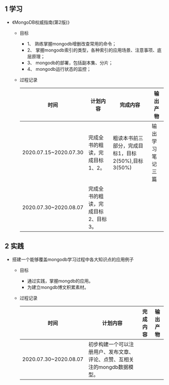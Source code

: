## 1 学习  
- 《MongoDB权威指南(第2版)》    
    + 目标    
        * 1、 熟练掌握mongodb增删改查常用的命令；
        * 2、 掌握mongodb索引的类型，各种索引的应用场景、注意事项、底层原理；
        * 3、 mongodb的部署，包括副本集、分片；
        * 4、 mongodb运行状态的监控；
    + 过程记录  
        
        | 时间 | 计划内容 | 完成内容 | 输出产物 |
        | ---- | --------| ------- | ------- |
        | 2020.07.15~2020.07.30 | 完成全书的粗读，完成目标1、2。 | 粗读本书前三部分，完成目标1，目标2(50%),目标3(50%) | 输出学习笔记三篇 |
        | 2020.07.30~2020.08.07 | 完成全书的粗读，完成目标2、目标3。 | 

## 2 实践 
- 搭建一个能够覆盖mongodb学习过程中各大知识点的应用例子
    + 目标
        * 通过实践，掌握mongdb的应用。
        * 为建立mongdb博文积累素材。
    + 过程记录
        
        | 时间 | 计划内容 | 完成内容 | 输出产物 |
        | ---- | --------| ------- | ------- |
        | 2020.07.30~2020.08.07 | 初步构建一个可以注册用户、发布文章、评论、点赞、互相关注的mongdb数据模型。 |